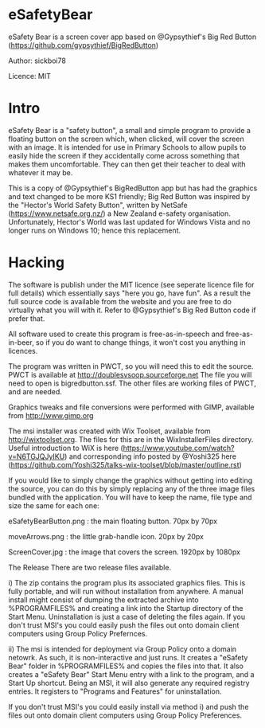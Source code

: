 # eSafetyBear
eSafety Bear is a screen cover app based on @Gypsythief's Big Red Button (https://github.com/gypsythief/BigRedButton)

Author: sickboi78

Licence: MIT

# Intro
eSafety Bear is a "safety button", a small and simple program to provide a floating button on the screen which, when clicked, will cover the screen with an image. It is intended for use in Primary Schools to allow pupils to easily hide the screen if they accidentally come across something that makes them uncomfortable. They can then get their teacher to deal with whatever it may be.

This is a copy of @Gypsythief's BigRedButton app but has had the graphics and text changed to be more KS1 friendly; Big Red Button was inspired by the "Hector's World Safety Button", written by NetSafe (https://www.netsafe.org.nz/) a New Zealand e-safety organisation. Unfortunately, Hector's World was last updated for Windows Vista and no longer runs on Windows 10; hence this replacement.

# Hacking
The software is publish under the MIT licence (see seperate licence file for full details) which essentially says "here you go, have fun". As a result the full source code is available from the website and you are free to do virtually what you will with it. Refer to @Gypsythief's Big Red Button code if prefer that.

All software used to create this program is free-as-in-speech and free-as-in-beer, so if you do want to change things, it won't cost you anything in licences.

The program was written in PWCT, so you will need this to edit the source. PWCT is available at http://doublesvsoop.sourceforge.net The file you will need to open is bigredbutton.ssf. The other files are working files of PWCT, and are needed.

Graphics tweaks and file conversions were performed with GIMP, available from http://www.gimp.org

The msi installer was created with Wix Toolset, available from http://wixtoolset.org. The files for this are in the WixInstallerFiles directory. Useful introduction to WiX is here (https://www.youtube.com/watch?v=N6TGJQJyIKU) and corresponding info posted by @Yoshi325 here (https://github.com/Yoshi325/talks-wix-toolset/blob/master/outline.rst)

If you would like to simply change the graphics without getting into editing the source, you can do this by simply replacing any of the three image files bundled with the application. You will have to keep the name, file type and size the same for each one:

eSafetyBearButton.png : the main floating button. 70px by 70px

moveArrows.png : the little grab-handle icon. 20px by 20px

ScreenCover.jpg : the image that covers the screen. 1920px by 1080px

The Release
There are two release files available.

i) The zip contains the program plus its associated graphics files. This is fully portable, and will run without installation from anywhere. A manual install might consist of dumping the extracted archive into %PROGRAMFILES% and creating a link into the Startup directory of the Start Menu. Uninstallation is just a case of deleting the files again. If you don't trust MSI's you could easily push the files out onto domain client computers using Group Policy Prefernces.

ii) The msi is intended for deployment via Group Policy onto a domain netowrk. As such, it is non-interactive and just runs. It creates a "eSafety Bear" folder in %PROGRAMFILES% and copies the files into that. It also creates a "eSafety Bear" Start Menu entry with a link to the program, and a Start Up shortcut. Being an MSI, it will also generate any required registry entries. It registers to "Programs and Features" for uninstallation.

If you don't trust MSI's you could easily install via method i) and push the files out onto domain client computers using Group Policy Preferences.
